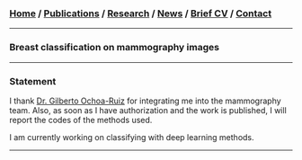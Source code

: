 

###  [Home](/index) / [Publications](/publications) / [Research](/research) / [News](/news) / [Brief CV](/brief_cv) / [Contact](/contact)

___

### Breast classification on mammography images

---
### Statement

I thank [Dr. Gilberto Ochoa-Ruiz](https://gda.itesm.mx/faculty/en/professors/gilberto-ochoa-ruiz) for integrating me into the mammography team. Also, as soon as I have authorization and the work is published, I will report the codes of the methods used.

I am currently working on classifying with deep learning methods. 

---

